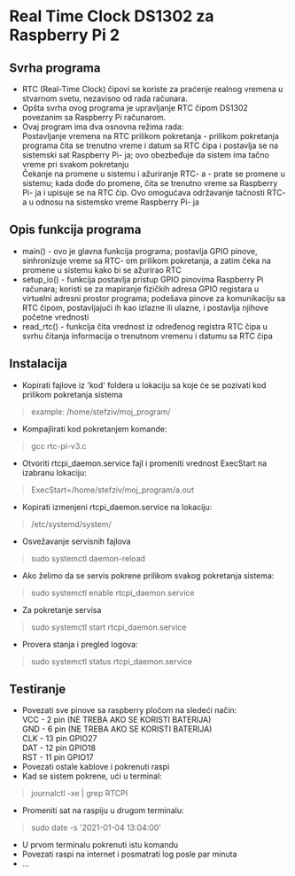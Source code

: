 # Real Time Clock DS1302 za Raspberry Pi 2

## Svrha programa
- RTC (Real-Time Clock) čipovi se koriste za praćenje realnog vremena u stvarnom svetu, nezavisno od rada računara.<br />
- Opšta svrha ovog programa je upravljanje RTC čipom DS1302 povezanim sa Raspberry Pi računarom.<br />
- Ovaj program ima dva osnovna režima rada:<br />
Postavljanje vremena na RTC prilikom pokretanja - prilikom pokretanja programa čita se trenutno vreme i datum sa RTC čipa i postavlja se na sistemski sat Raspberry Pi- ja; ovo obezbeđuje da sistem ima tačno vreme pri svakom pokretanju<br />
Čekanje na promene u sistemu i ažuriranje RTC- a - prate se promene u sistemu; kada dođe do promene, čita se trenutno vreme sa Raspberry Pi- ja i upisuje se na RTC čip. Ovo omogućava održavanje tačnosti RTC- a u odnosu na sistemsko vreme Raspberry Pi- ja<br />

## Opis funkcija programa
- main() - ovo je glavna funkcija programa; postavlja GPIO pinove, sinhronizuje vreme sa RTC- om prilikom pokretanja, a zatim čeka na promene u sistemu kako bi se ažurirao RTC
- setup_io() - funkcija postavlja pristup GPIO pinovima Raspberry Pi računara; koristi se za mapiranje fizičkih adresa GPIO registara u virtuelni adresni prostor programa; podešava pinove za komunikaciju sa RTC čipom, postavljajući ih kao izlazne ili ulazne, i postavlja njihove početne vrednosti
- read_rtc() - funkcija čita vrednost iz određenog registra RTC čipa u svrhu čitanja informacija o trenutnom vremenu i datumu sa RTC čipa

## Instalacija

- Kopirati fajlove iz 'kod' foldera u lokaciju sa koje će se pozivati kod prilikom pokretanja sistema<br />
>   example: /home/stefziv/moj_program/<br />
- Kompajlirati kod pokretanjem komande:<br />
>   gcc rtc-pi-v3.c<br />
- Otvoriti rtcpi_daemon.service fajl i promeniti vrednost ExecStart na izabranu lokaciju:<br />
>   ExecStart=/home/stefziv/moj_program/a.out<br />
- Kopirati izmenjeni rtcpi_daemon.service na lokaciju:<br />
>   /etc/systemd/system/<br />
- Osvežavanje servisnih fajlova<br />
>   sudo systemctl daemon-reload<br />
- Ako želimo da se servis pokrene prilikom svakog pokretanja sistema:<br />
>   sudo systemctl enable rtcpi_daemon.service<br />
- Za pokretanje servisa<br />
>   sudo systemctl start rtcpi_daemon.service<br />
- Provera stanja i pregled logova:<br />
>   sudo systemctl status rtcpi_daemon.service<br />

## Testiranje

- Povezati sve pinove sa raspberry pločom na sledeći način:<br />
VCC - 2 pin (NE TREBA AKO SE KORISTI BATERIJA)<br />
GND - 6 pin (NE TREBA AKO SE KORISTI BATERIJA)<br />
CLK - 13 pin GPIO27<br />
DAT - 12 pin GPIO18<br />
RST - 11 pin GPIO17<br />
- Povezati ostale kablove i pokrenuti raspi<br />
- Kad se sistem pokrene, ući u terminal:<br />
>   journalctl -xe | grep RTCPI<br />
- Promeniti sat na raspiju u drugom terminalu:<br />
>   sudo date -s '2021-01-04 13:04:00'<br />
- U prvom terminalu pokrenuti istu komandu<br />
- Povezati raspi na internet i posmatrati log posle par minuta<br />
- ...<br />
